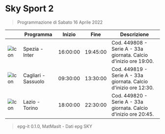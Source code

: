 # Sky Sport 2
> Programmazione di Sabato 16 Aprile 2022

||Programma|Inizio|Fine|Descrizione|
|---|---|---|---|---|
|![Icon](https://guidatv.sky.it/uuid/609a8c84-3664-4638-88d2-630a784d12f9/cover?md5ChecksumParam=313a0b1f16ce23ebfb0b788ed5635d33)|Spezia - Inter|16:00:00|19:45:00|Cod. 449808 - Serie A - 33a giornata. Calcio d&#039;inizio ore 19:00.
|![Icon](https://guidatv.sky.it/uuid/844f5eeb-9a8c-4661-89da-7af52a9e3da5/cover?md5ChecksumParam=e88c0b025fb482d835c7c2a94db4c6e3)|Cagliari - Sassuolo|09:30:00|13:30:00|Cod. 449819 - Serie A - 33a giornata. Calcio d&#039;inizio ore 12:30.
|![Icon](https://guidatv.sky.it/uuid/a8e0cb5a-5211-4028-ac60-90d4d699b978/cover?md5ChecksumParam=82171b9dff504b47573dd55590ec53bd)|Lazio - Torino|18:00:00|22:30:00|Cod. 449820 - Serie A - 33a giornata. Calcio d&#039;inizio ore 20:45.



 > epg-it 0.1.0, MatMasIt - Dati epg SKY